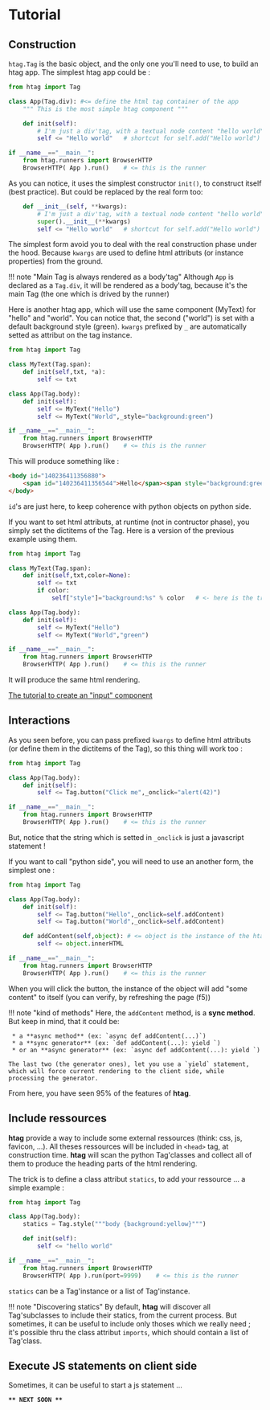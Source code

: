 # Tutorial

## Construction

`htag.Tag` is the basic object, and the only one you'll need to use, to build an htag app. The simplest htag app could be :

```python
from htag import Tag

class App(Tag.div): #<= define the html tag container of the app
    """ This is the most simple htag component """

    def init(self):
        # I'm just a div'tag, with a textual node content "hello world"
        self <= "Hello world"   # shortcut for self.add("Hello world")

if __name__=="__main__":
    from htag.runners import BrowserHTTP
    BrowserHTTP( App ).run()    # <= this is the runner

```

As you can notice, it uses the simplest constructor `init()`, to construct itself (best practice). But could be replaced by the real form too:

```python
    def __init__(self, **kwargs):
        # I'm just a div'tag, with a textual node content "hello world"
        super().__init__(**kwargs)
        self <= "Hello world"   # shortcut for self.add("Hello world")
```

The simplest form avoid you to deal with the real construction phase under the hood. Because `kwargs` are used to define html attributs (or instance properties) from the ground.

!!! note "Main Tag is always rendered as a body'tag"
    Although `App` is declared as a `Tag.div`, it will be rendered as a body'tag, because it's the main Tag (the one which is drived by the runner)


Here is another htag app, which will use the same component (MyText) for "hello" and "world". You can notice that, the second ("world") is set with a default background style (green). `kwargs` prefixed by `_` are automatically setted as attribut on the tag instance.

```python
from htag import Tag

class MyText(Tag.span):
    def init(self,txt, *a):
        self <= txt

class App(Tag.body):
    def init(self):
        self <= MyText("Hello")
        self <= MyText("World",_style="background:green")

if __name__=="__main__":
    from htag.runners import BrowserHTTP
    BrowserHTTP( App ).run()    # <= this is the runner
```

This will produce something like :

```html
<body id="140236411356880">
    <span id="140236411356544">Hello</span><span style="background:green" id="140236411356208">World</span>
</body>
```

`id`'s are just here, to keep coherence with python objects on python side.

If you want to set html attributs, at runtime (not in contructor phase), you simply set the dictitems of the Tag. Here is a version of the previous example using them.

```python
from htag import Tag

class MyText(Tag.span):
    def init(self,txt,color=None):
        self <= txt
        if color:
            self["style"]="background:%s" % color   # <- here is the trick

class App(Tag.body):
    def init(self):
        self <= MyText("Hello")
        self <= MyText("World","green")

if __name__=="__main__":
    from htag.runners import BrowserHTTP
    BrowserHTTP( App ).run()    # <= this is the runner

```

It will produce the same html rendering.

[The tutorial to create an "input" component](/htag/tuto_create_an_input_component/)


## Interactions

As you seen before, you can pass prefixed `kwargs` to define html attributs (or define them in the dictitems of the Tag), so this thing will work too :

```python
from htag import Tag

class App(Tag.body):
    def init(self):
        self <= Tag.button("Click me",_onclick="alert(42)")

if __name__=="__main__":
    from htag.runners import BrowserHTTP
    BrowserHTTP( App ).run()    # <= this is the runner
```

But, notice that the string which is setted in `_onclick` is just a javascript statement !

If you want to call "python side", you will need to use an another form, the simplest one :

```python
from htag import Tag

class App(Tag.body):
    def init(self):
        self <= Tag.button("Hello",_onclick=self.addContent)
        self <= Tag.button("World",_onclick=self.addContent)

    def addContent(self,object): # <= object is the instance of the htag instance which have called this method (here a Tag.button)
        self <= object.innerHTML

if __name__=="__main__":
    from htag.runners import BrowserHTTP
    BrowserHTTP( App ).run()    # <= this is the runner
```

When you will click the button, the instance of the object will add "some content" to itself (you can verify, by refreshing the page (f5))

!!! note "kind of methods"
    Here, the `addContent` method, is a **sync method**. But keep in mind, that it could be:

     * a **async method** (ex: `async def addContent(...)`)
     * a **sync generator** (ex: `def addContent(...): yield `)
     * or an **async generator** (ex: `async def addContent(...): yield `)

    The last two (the generator ones), let you use a `yield` statement, which will force current rendering to the client side, while processing the generator.

From here, you have seen 95% of the features of **htag**.

## Include ressources

**htag** provide a way to include some external ressources (think: css, js, favicon, ...). All theses ressources will be included in `<head>` tag, at construction time.
**htag** will scan the python Tag'classes and collect all of them to produce the heading parts of the html rendering.

The trick is to define a class attribut `statics`, to add your ressource ... a simple example :

```python
from htag import Tag

class App(Tag.body):
    statics = Tag.style("""body {background:yellow}""")

    def init(self):
        self <= "hello world"

if __name__=="__main__":
    from htag.runners import BrowserHTTP
    BrowserHTTP( App ).run(port=9999)    # <= this is the runner
```

`statics` can be a Tag'instance or a list of Tag'instance.

!!! note "Discovering statics"
    By default, **htag** will discover all Tag'subclasses to include their statics, from the current process. But sometimes, it can be useful to include only thoses which we really need ; it's possible thru the class attribut `imports`, which should contain a list of Tag'class.


## Execute JS statements on client side

Sometimes, it can be useful to start a js statement ...

**`** NEXT SOON **`**
